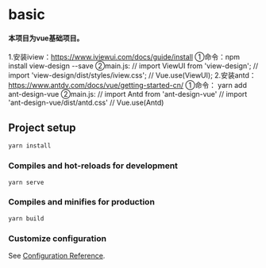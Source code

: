 # basic
#### 本项目为vue基础项目。

1.安装iview：https://www.iviewui.com/docs/guide/install
①命令：npm install view-design --save
②main.js:
// import ViewUI from 'view-design';
// import 'view-design/dist/styles/iview.css';
// Vue.use(ViewUI);
2.安装antd：https://www.antdv.com/docs/vue/getting-started-cn/
①命令： yarn add ant-design-vue
②main.js:
// import Antd from 'ant-design-vue'
// import 'ant-design-vue/dist/antd.css'
// Vue.use(Antd)

## Project setup
```
yarn install
```

### Compiles and hot-reloads for development
```
yarn serve
```

### Compiles and minifies for production
```
yarn build
```

### Customize configuration
See [Configuration Reference](https://cli.vuejs.org/config/).
